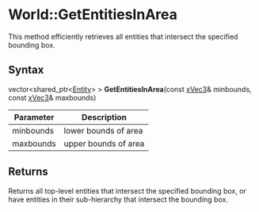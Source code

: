 # World::GetEntitiesInArea

This method efficiently retrieves all entities that intersect the specified bounding box.

## Syntax

vector<shared_ptr<[Entity](Entity.md)\> > **GetEntitiesInArea**(const [xVec3](xVec3.md)& minbounds, const [xVec3](xVec3.md)& maxbounds)

Parameter | Description
---|---
minbounds | lower bounds of area
maxbounds | upper bounds of area

## Returns

Returns all top-level entities that intersect the specified bounding box, or have entities in their sub-hierarchy that intersect the bounding box.
